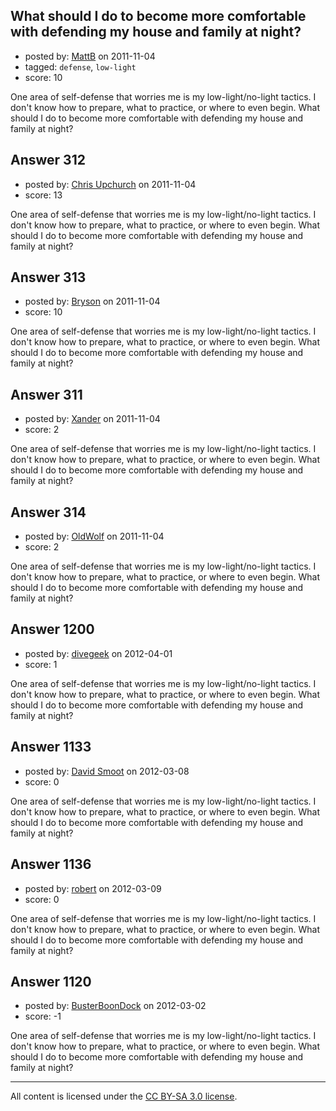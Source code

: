 ## What should I do to become more comfortable with defending my house and family at night?

- posted by: [MattB](https://stackexchange.com/users/-1/24-mattb) on 2011-11-04
- tagged: `defense`, `low-light`
- score: 10

One area of self-defense that worries me is my low-light/no-light tactics.  I don't know how to prepare, what to practice, or where to even begin.  What should I do to become more comfortable with defending my house and family at night?


## Answer 312

- posted by: [Chris Upchurch](https://stackexchange.com/users/-1/79-chris-upchurch) on 2011-11-04
- score: 13

One area of self-defense that worries me is my low-light/no-light tactics.  I don't know how to prepare, what to practice, or where to even begin.  What should I do to become more comfortable with defending my house and family at night?


## Answer 313

- posted by: [Bryson](https://stackexchange.com/users/-1/32-bryson) on 2011-11-04
- score: 10

One area of self-defense that worries me is my low-light/no-light tactics.  I don't know how to prepare, what to practice, or where to even begin.  What should I do to become more comfortable with defending my house and family at night?


## Answer 311

- posted by: [Xander](https://stackexchange.com/users/-1/9-xander) on 2011-11-04
- score: 2

One area of self-defense that worries me is my low-light/no-light tactics.  I don't know how to prepare, what to practice, or where to even begin.  What should I do to become more comfortable with defending my house and family at night?


## Answer 314

- posted by: [OldWolf](https://stackexchange.com/users/-1/111-oldwolf) on 2011-11-04
- score: 2

One area of self-defense that worries me is my low-light/no-light tactics.  I don't know how to prepare, what to practice, or where to even begin.  What should I do to become more comfortable with defending my house and family at night?


## Answer 1200

- posted by: [divegeek](https://stackexchange.com/users/-1/29-divegeek) on 2012-04-01
- score: 1

One area of self-defense that worries me is my low-light/no-light tactics.  I don't know how to prepare, what to practice, or where to even begin.  What should I do to become more comfortable with defending my house and family at night?


## Answer 1133

- posted by: [David Smoot](https://stackexchange.com/users/-1/469-david-smoot) on 2012-03-08
- score: 0

One area of self-defense that worries me is my low-light/no-light tactics.  I don't know how to prepare, what to practice, or where to even begin.  What should I do to become more comfortable with defending my house and family at night?


## Answer 1136

- posted by: [robert](https://stackexchange.com/users/-1/457-robert) on 2012-03-09
- score: 0

One area of self-defense that worries me is my low-light/no-light tactics.  I don't know how to prepare, what to practice, or where to even begin.  What should I do to become more comfortable with defending my house and family at night?


## Answer 1120

- posted by: [BusterBoonDock](https://stackexchange.com/users/-1/462-busterboondock) on 2012-03-02
- score: -1

One area of self-defense that worries me is my low-light/no-light tactics.  I don't know how to prepare, what to practice, or where to even begin.  What should I do to become more comfortable with defending my house and family at night?



---

All content is licensed under the [CC BY-SA 3.0 license](https://creativecommons.org/licenses/by-sa/3.0/).

